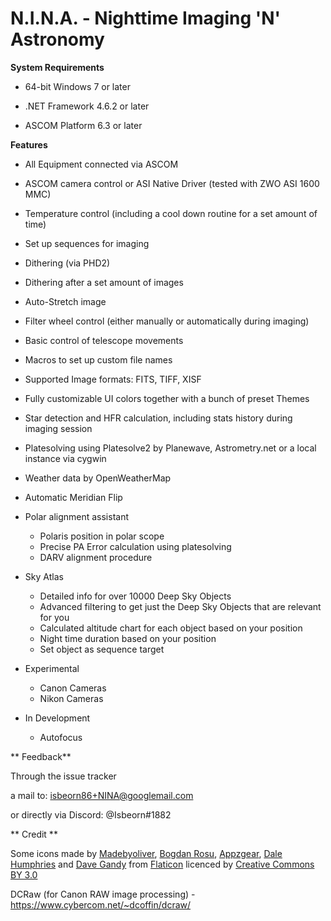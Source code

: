 # N.I.N.A. - Nighttime Imaging 'N' Astronomy #


**System Requirements**

* 64-bit Windows 7 or later

* .NET Framework 4.6.2 or later

* ASCOM Platform 6.3 or later


**Features**

* All Equipment connected via ASCOM

* ASCOM camera control or ASI Native Driver (tested with ZWO ASI 1600 MMC)

* Temperature control (including a cool down routine for a set amount of time)

* Set up sequences for imaging

* Dithering (via PHD2)

* Dithering after a set amount of images

* Auto-Stretch image

* Filter wheel control (either manually or automatically during imaging)

* Basic control of telescope movements

* Macros to set up custom file names

* Supported Image formats: FITS, TIFF, XISF

* Fully customizable UI colors together with a bunch of preset Themes

* Star detection and HFR calculation, including stats history during imaging session

* Platesolving using Platesolve2 by Planewave, Astrometry.net or a local instance via cygwin

* Weather data by OpenWeatherMap 

* Automatic Meridian Flip

* Polar alignment assistant 
     * Polaris position in polar scope 
     * Precise PA Error calculation using platesolving 
     * DARV alignment procedure

* Sky Atlas
     * Detailed info for over 10000 Deep Sky Objects
     * Advanced filtering to get just the Deep Sky Objects that are relevant for you
     * Calculated altitude chart for each object based on your position
     * Night time duration based on your position
     * Set object as sequence target

* Experimental
     * Canon Cameras 
     * Nikon Cameras 
     
* In Development
     * Autofocus

** Feedback**

Through the issue tracker

a mail to: isbeorn86+NINA@googlemail.com

or directly via Discord: @[]()Isbeorn#1882 

** Credit **

Some icons made by 
[Madebyoliver](http://www.flaticon.com/authors/madebyoliver),
[Bogdan Rosu](http://www.flaticon.com/authors/bogdan-rosu),
[Appzgear](http://www.flaticon.com/authors/appzgear),
[Dale Humphries](http://www.flaticon.com/authors/dale-humphries) and
[Dave Gandy](http://www.flaticon.com/authors/dave-gandy)
from
[Flaticon](http://www.flaticon.com)
licenced by 
[Creative Commons BY 3.0](http://creativecommons.org/licenses/by/3.0/)

DCRaw (for Canon RAW image processing) - https://www.cybercom.net/~dcoffin/dcraw/